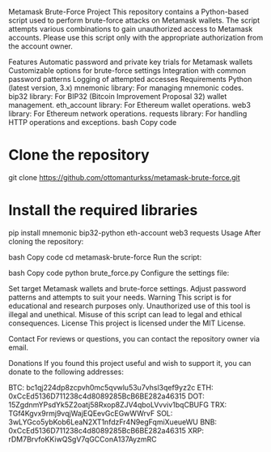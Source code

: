 Metamask Brute-Force Project
This repository contains a Python-based script used to perform brute-force attacks on Metamask wallets. The script attempts various combinations to gain unauthorized access to Metamask accounts. Please use this script only with the appropriate authorization from the account owner.

Features
Automatic password and private key trials for Metamask wallets
Customizable options for brute-force settings
Integration with common password patterns
Logging of attempted accesses
Requirements
Python (latest version, 3.x)
mnemonic library: For managing mnemonic codes.
bip32 library: For BIP32 (Bitcoin Improvement Proposal 32) wallet management.
eth_account library: For Ethereum wallet operations.
web3 library: For Ethereum network operations.
requests library: For handling HTTP operations and exceptions.
bash
Copy code
# Clone the repository
git clone https://github.com/ottomanturkss/metamask-brute-force.git

# Install the required libraries
pip install mnemonic bip32-python eth-account web3 requests
Usage
After cloning the repository:

bash
Copy code
cd metamask-brute-force
Run the script:

bash
Copy code
python brute_force.py
Configure the settings file:

Set target Metamask wallets and brute-force settings.
Adjust password patterns and attempts to suit your needs.
Warning
This script is for educational and research purposes only.
Unauthorized use of this tool is illegal and unethical.
Misuse of this script can lead to legal and ethical consequences.
License
This project is licensed under the MIT License.

Contact
For reviews or questions, you can contact the repository owner via email.

Donations
If you found this project useful and wish to support it, you can donate to the following addresses:

BTC: bc1qj224dp8zcpvh0mc5qvwlu53u7vhsl3qef9yz2c
ETH: 0xCcEd5136D711238c4d8089285BcB6BE282a46315
DOT: 15ZgdnmYPsdYk5Z2oatj58Rxop8ZJV4qboLVvviv1bqCBUFG
TRX: TGf4Kgvx9rmj9vqjWajEQEevGcEGwWWrvF
SOL: 3wLYGco5ybKob6LeaN2XT1nfdzFr4N9egFqmiXueueWU
BNB: 0xCcEd5136D711238c4d8089285BcB6BE282a46315
XRP: rDM7BrvfoKKiwQSgV7qGCConA137AyzmRC
